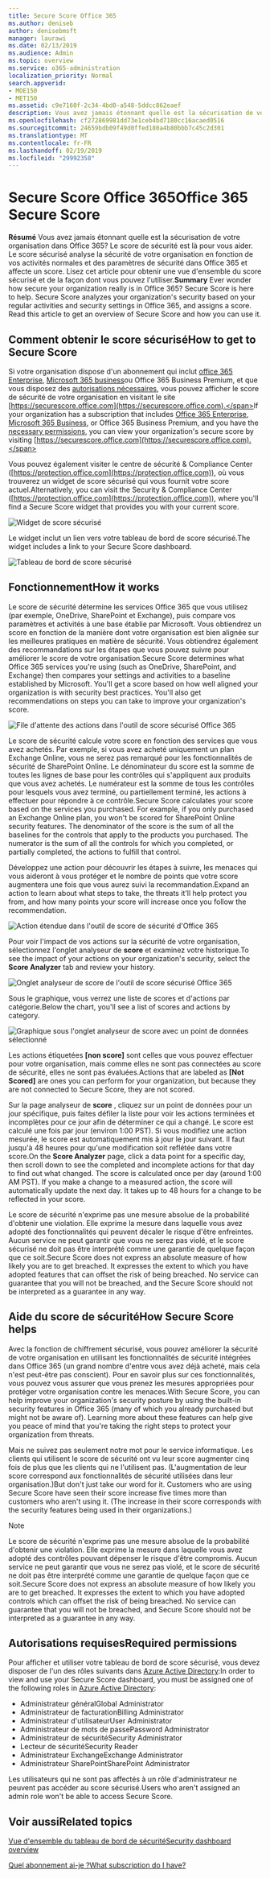 ```yaml
---
title: Secure Score Office 365
ms.author: deniseb
author: denisebmsft
manager: laurawi
ms.date: 02/13/2019
ms.audience: Admin
ms.topic: overview
ms.service: o365-administration
localization_priority: Normal
search.appverid:
- MOE150
- MET150
ms.assetid: c9e7160f-2c34-4bd0-a548-5ddcc862eaef
description: Vous avez jamais étonnant quelle est la sécurisation de votre organisation dans Office 365? Le score de sécurité est là pour vous aider. Le score sécurisé analyse la sécurité de votre organisation en fonction de vos activités normales et des paramètres de sécurité dans Office 365 et affecte un score.
ms.openlocfilehash: cf272869981dd73e1ceb4bd7180cc16acaed0516
ms.sourcegitcommit: 24659bdb09f49d0ffed180a4b80bbb7c45c2d301
ms.translationtype: MT
ms.contentlocale: fr-FR
ms.lasthandoff: 02/19/2019
ms.locfileid: "29992358"
---
```

# <a name="office-365-secure-score"></a><span data-ttu-id="9b557-105">Secure Score Office 365</span><span class="sxs-lookup"><span data-stu-id="9b557-105">Office 365 Secure Score</span></span>

<span data-ttu-id="9b557-p102">**Résumé** Vous avez jamais étonnant quelle est la sécurisation de votre organisation dans Office 365? Le score de sécurité est là pour vous aider. Le score sécurisé analyse la sécurité de votre organisation en fonction de vos activités normales et des paramètres de sécurité dans Office 365 et affecte un score. Lisez cet article pour obtenir une vue d'ensemble du score sécurisé et de la façon dont vous pouvez l'utiliser.</span><span class="sxs-lookup"><span data-stu-id="9b557-p102">**Summary** Ever wonder how secure your organization really is in Office 365? Secure Score is here to help. Secure Score analyzes your organization's security  based on your regular activities and security settings in Office 365, and assigns a score. Read this article to get an overview of Secure Score and how you can use it.</span></span>
  
## <a name="how-to-get-to-secure-score"></a><span data-ttu-id="9b557-110">Comment obtenir le score sécurisé</span><span class="sxs-lookup"><span data-stu-id="9b557-110">How to get to Secure Score</span></span>

<span data-ttu-id="9b557-111">Si votre organisation dispose d'un abonnement qui inclut [office 365 Enterprise](https://docs.microsoft.com/office365/enterprise/), [Microsoft 365 business](https://docs.microsoft.com/microsoft-365/business/)ou Office 365 Business Premium, et que vous disposez des [autorisations nécessaires](#required-permissions), vous pouvez afficher le score de sécurité de votre organisation en visitant le site [https://securescore.office.com](https://securescore.office.com).</span><span class="sxs-lookup"><span data-stu-id="9b557-111">If your organization has a subscription that includes [Office 365 Enterprise](https://docs.microsoft.com/office365/enterprise/), [Microsoft 365 Business](https://docs.microsoft.com/microsoft-365/business/), or Office 365 Business Premium, and you have the [necessary permissions](#required-permissions), you can view your organization's secure score by visiting [https://securescore.office.com](https://securescore.office.com).</span></span> 

<span data-ttu-id="9b557-112">Vous pouvez également visiter le centre de sécurité & Compliance Center ([https://protection.office.com](https://protection.office.com)), où vous trouverez un widget de score sécurisé qui vous fournit votre score actuel.</span><span class="sxs-lookup"><span data-stu-id="9b557-112">Alternatively, you can visit the Security & Compliance Center ([https://protection.office.com](https://protection.office.com)), where you'll find a Secure Score widget that provides you with your current score.</span></span>

![Widget de score sécurisé](media/SecureScoreWidget-o365.png)

<span data-ttu-id="9b557-114">Le widget inclut un lien vers votre tableau de bord de score sécurisé.</span><span class="sxs-lookup"><span data-stu-id="9b557-114">The widget includes a link to your Secure Score dashboard.</span></span>

![Tableau de bord de score sécurisé](media/SecureScore-WelcomeScreen.png)
  
## <a name="how-it-works"></a><span data-ttu-id="9b557-116">Fonctionnement</span><span class="sxs-lookup"><span data-stu-id="9b557-116">How it works</span></span>

<span data-ttu-id="9b557-p103">Le score de sécurité détermine les services Office 365 que vous utilisez (par exemple, OneDrive, SharePoint et Exchange), puis compare vos paramètres et activités à une base établie par Microsoft. Vous obtiendrez un score en fonction de la manière dont votre organisation est bien alignée sur les meilleures pratiques en matière de sécurité. Vous obtiendrez également des recommandations sur les étapes que vous pouvez suivre pour améliorer le score de votre organisation.</span><span class="sxs-lookup"><span data-stu-id="9b557-p103">Secure Score determines what Office 365 services you're using (such as OneDrive, SharePoint, and Exchange) then compares your settings and activities to a baseline established by Microsoft. You'll get a score based on how well aligned your organization is with security best practices. You'll also get recommendations on steps you can take to improve your organization's score.</span></span> 
  
![File d'attente des actions dans l'outil de score sécurisé Office 365](media/SecureScore-ActionsToTake.png)
  
<span data-ttu-id="9b557-p104">Le score de sécurité calcule votre score en fonction des services que vous avez achetés. Par exemple, si vous avez acheté uniquement un plan Exchange Online, vous ne serez pas remarqué pour les fonctionnalités de sécurité de SharePoint Online. Le dénominateur du score est la somme de toutes les lignes de base pour les contrôles qui s'appliquent aux produits que vous avez achetés. Le numérateur est la somme de tous les contrôles pour lesquels vous avez terminé, ou partiellement terminé, les actions à effectuer pour répondre à ce contrôle.</span><span class="sxs-lookup"><span data-stu-id="9b557-p104">Secure Score calculates your score based on the services you purchased. For example, if you only purchased an Exchange Online plan, you won't be scored for SharePoint Online security features. The denominator of the score is the sum of all the baselines for the controls that apply to the products you purchased. The numerator is the sum of all the controls for which you completed, or partially completed, the actions to fulfill that control.</span></span>

<span data-ttu-id="9b557-125">Développez une action pour découvrir les étapes à suivre, les menaces qui vous aideront à vous protéger et le nombre de points que votre score augmentera une fois que vous aurez suivi la recommandation.</span><span class="sxs-lookup"><span data-stu-id="9b557-125">Expand an action to learn about what steps to take, the threats it'll help protect you from, and how many points your score will increase once you follow the recommendation.</span></span>
  
![Action étendue dans l'outil de score de sécurité d'Office 365](media/SecureScore-DetailedActionToTake.png)
  
<span data-ttu-id="9b557-127">Pour voir l'impact de vos actions sur la sécurité de votre organisation, sélectionnez l'onglet analyseur de **score** et examinez votre historique.</span><span class="sxs-lookup"><span data-stu-id="9b557-127">To see the impact of your actions on your organization's security, select the **Score Analyzer** tab and review your history.</span></span> 
  
![Onglet analyseur de score de l'outil de score sécurisé Office 365](media/SecureScore-ScoreAnalyzer-7days.png)
  
<span data-ttu-id="9b557-129">Sous le graphique, vous verrez une liste de scores et d'actions par catégorie.</span><span class="sxs-lookup"><span data-stu-id="9b557-129">Below the chart, you'll see a list of scores and actions by category.</span></span> 
  
![Graphique sous l'onglet analyseur de score avec un point de données sélectionné](media/SecureScore-Analyzer-breakdownbelowchart.png)
 
<span data-ttu-id="9b557-131">Les actions étiquetées **[non score]** sont celles que vous pouvez effectuer pour votre organisation, mais comme elles ne sont pas connectées au score de sécurité, elles ne sont pas évaluées.</span><span class="sxs-lookup"><span data-stu-id="9b557-131">Actions that are labeled as **[Not Scored]** are ones you can perform for your organization, but because they are not connected to Secure Score, they are not scored.</span></span>  

<span data-ttu-id="9b557-p105">Sur la page analyseur de **score** , cliquez sur un point de données pour un jour spécifique, puis faites défiler la liste pour voir les actions terminées et incomplètes pour ce jour afin de déterminer ce qui a changé. Le score est calculé une fois par jour (environ 1:00 PST). Si vous modifiez une action mesurée, le score est automatiquement mis à jour le jour suivant. Il faut jusqu'à 48 heures pour qu'une modification soit reflétée dans votre score.</span><span class="sxs-lookup"><span data-stu-id="9b557-p105">On the **Score Analyzer** page, click a data point for a specific day, then scroll down to see the completed and incomplete actions for that day to find out what changed. The score is calculated once per day (around 1:00 AM PST). If you make a change to a measured action, the score will automatically update the next day. It takes up to 48 hours for a change to be reflected in your score.</span></span>

<span data-ttu-id="9b557-p106">Le score de sécurité n'exprime pas une mesure absolue de la probabilité d'obtenir une violation. Elle exprime la mesure dans laquelle vous avez adopté des fonctionnalités qui peuvent décaler le risque d'être enfreintes. Aucun service ne peut garantir que vous ne serez pas violé, et le score sécurisé ne doit pas être interprété comme une garantie de quelque façon que ce soit.</span><span class="sxs-lookup"><span data-stu-id="9b557-p106">Secure Score does not express an absolute measure of how likely you are to get breached. It expresses the extent to which you have adopted features that can offset the risk of being breached. No service can guarantee that you will not be breached, and the Secure Score should not be interpreted as a guarantee in any way.</span></span>
 
## <a name="how-secure-score-helps"></a><span data-ttu-id="9b557-139">Aide du score de sécurité</span><span class="sxs-lookup"><span data-stu-id="9b557-139">How Secure Score helps</span></span>

<span data-ttu-id="9b557-p107">Avec la fonction de chiffrement sécurisé, vous pouvez améliorer la sécurité de votre organisation en utilisant les fonctionnalités de sécurité intégrées dans Office 365 (un grand nombre d'entre vous avez déjà acheté, mais cela n'est peut-être pas conscient). Pour en savoir plus sur ces fonctionnalités, vous pouvez vous assurer que vous prenez les mesures appropriées pour protéger votre organisation contre les menaces.</span><span class="sxs-lookup"><span data-stu-id="9b557-p107">With Secure Score, you can help improve your organization's security posture by using the built-in security features in Office 365 (many of which you already purchased but might not be aware of). Learning more about these features can help give you peace of mind that you're taking the right steps to protect your organization from threats.</span></span>
  
<span data-ttu-id="9b557-p108">Mais ne suivez pas seulement notre mot pour le service informatique. Les clients qui utilisent le score de sécurité ont vu leur score augmenter cinq fois de plus que les clients qui ne l'utilisent pas. (L'augmentation de leur score correspond aux fonctionnalités de sécurité utilisées dans leur organisation.)</span><span class="sxs-lookup"><span data-stu-id="9b557-p108">But don't just take our word for it. Customers who are using Secure Score have seen their score increase five times more than customers who aren't using it. (The increase in their score corresponds with the security features being used in their organizations.)</span></span>
  
> [!NOTE]
> <span data-ttu-id="9b557-p109">Le score de sécurité n'exprime pas une mesure absolue de la probabilité d'obtenir une violation. Elle exprime la mesure dans laquelle vous avez adopté des contrôles pouvant dépenser le risque d'être compromis. Aucun service ne peut garantir que vous ne serez pas violé, et le score de sécurité ne doit pas être interprété comme une garantie de quelque façon que ce soit.</span><span class="sxs-lookup"><span data-stu-id="9b557-p109">Secure Score does not express an absolute measure of how likely you are to get breached. It expresses the extent to which you have adopted controls which can offset the risk of being breached. No service can guarantee that you will not be breached, and Secure Score should not be interpreted as a guarantee in any way.</span></span> 
  
## <a name="required-permissions"></a><span data-ttu-id="9b557-148">Autorisations requises</span><span class="sxs-lookup"><span data-stu-id="9b557-148">Required permissions</span></span>

<span data-ttu-id="9b557-149">Pour afficher et utiliser votre tableau de bord de score sécurisé, vous devez disposer de l'un des rôles suivants dans [Azure Active Directory](https://docs.microsoft.com/azure/active-directory/users-groups-roles/directory-assign-admin-roles#available-roles):</span><span class="sxs-lookup"><span data-stu-id="9b557-149">In order to view and use your Secure Score dashboard, you must be assigned one of the following roles in [Azure Active Directory](https://docs.microsoft.com/azure/active-directory/users-groups-roles/directory-assign-admin-roles#available-roles):</span></span>
- <span data-ttu-id="9b557-150">Administrateur général</span><span class="sxs-lookup"><span data-stu-id="9b557-150">Global Administrator</span></span>
- <span data-ttu-id="9b557-151">Administrateur de facturation</span><span class="sxs-lookup"><span data-stu-id="9b557-151">Billing Administrator</span></span>
- <span data-ttu-id="9b557-152">Administrateur d'utilisateur</span><span class="sxs-lookup"><span data-stu-id="9b557-152">User Administrator</span></span>
- <span data-ttu-id="9b557-153">Administrateur de mots de passe</span><span class="sxs-lookup"><span data-stu-id="9b557-153">Password Administrator</span></span>
- <span data-ttu-id="9b557-154">Administrateur de sécurité</span><span class="sxs-lookup"><span data-stu-id="9b557-154">Security Administrator</span></span>
- <span data-ttu-id="9b557-155">Lecteur de sécurité</span><span class="sxs-lookup"><span data-stu-id="9b557-155">Security Reader</span></span>
- <span data-ttu-id="9b557-156">Administrateur Exchange</span><span class="sxs-lookup"><span data-stu-id="9b557-156">Exchange Administrator</span></span>
- <span data-ttu-id="9b557-157">Administrateur SharePoint</span><span class="sxs-lookup"><span data-stu-id="9b557-157">SharePoint Administrator</span></span>

 <span data-ttu-id="9b557-158">Les utilisateurs qui ne sont pas affectés à un rôle d'administrateur ne peuvent pas accéder au score sécurisé.</span><span class="sxs-lookup"><span data-stu-id="9b557-158">Users who aren't assigned an admin role won't be able to access Secure Score.</span></span>

## <a name="related-topics"></a><span data-ttu-id="9b557-159">Voir aussi</span><span class="sxs-lookup"><span data-stu-id="9b557-159">Related topics</span></span>

[<span data-ttu-id="9b557-160">Vue d'ensemble du tableau de bord de sécurité</span><span class="sxs-lookup"><span data-stu-id="9b557-160">Security dashboard overview</span></span>](security-dashboard.md)

[<span data-ttu-id="9b557-161">Quel abonnement ai-je ?</span><span class="sxs-lookup"><span data-stu-id="9b557-161">What subscription do I have?</span></span>](https://docs.microsoft.com/office365/admin/admin-overview/what-subscription-do-i-have?view=o365-worldwide)
